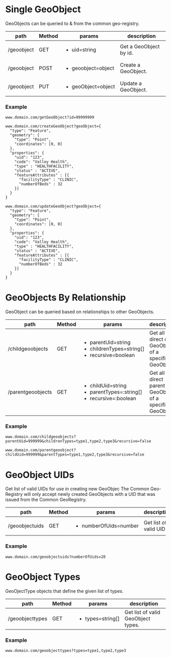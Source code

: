 
# Single GeoObject
GeoObjects can be queried to & from the common geo-registry.

| path  |  Method  |  params  | description  |
|---|---|---|---|
|  /geoobject  |  GET  |  <ul><li>uid=string</li></ul>  |  Get a GeoObject by id.  |
|  /geoobject  |  POST  | <ul><li>geoobject=object</li></ul>  |  Create a GeoObject.  |
|  /geoobject  |  PUT  | <ul><li>geoObject=object</li></ul>  |  Update a GeoObject.  |

### Example
```
www.domain.com/getGeoObject?id=99999999
```
```
www.domain.com/createGeoObject?geoObject={
  "type": "Feature",
  "geometry": {
    "type": "Point",
    "coordinates": [0, 0]
  },
  "properties": {
    "uid": "123",
    "code": "Valley Health",
    "type" : "HEALTHFACILITY",
    "status" : "ACTIVE",
    "featureAttributes" : [{
      "facilityType" : "CLINIC",
      "numberOfBeds" : 32
    }]
  }
}
```
```
www.domain.com/updateGeoObject?geoObject={
  "type": "Feature",
  "geometry": {
    "type": "Point",
    "coordinates": [0, 0]
  },
  "properties": {
    "uid": "123",
    "code": "Valley Health",
    "type" : "HEALTHFACILITY",
    "status" : "ACTIVE",
    "featureAttributes" : [{
      "facilityType" : "CLINIC",
      "numberOfBeds" : 32
    }]
  }
}
```

# GeoObjects By Relationship
GeoObject can be queried based on relationships to other GeoObjects.

| path  |  Method  |  params  | description  |
|---|---|---|---|
|  /childgeoobjects  |  GET  |  <ul><li>parentUid=string</li> <li>childrenTypes=string[]</li> <li>recursive=boolean </li></ul>  |  Get all direct child GeoObjects of a specific GeoObject.  |
|  /parentgeoobjects  |  GET  |  <ul><li>childUid=string</li> <li>parentTypes=:string[]</li> <li>recursive=:boolean </li></ul>  |  Get all direct parent GeoObjects of a specific GeoObject.  |

### Example
```
www.domain.com/childgeoobjects?parentUid=999999&childrenTypes=type1,type2,type3&recursive=false
```
```
www.domain.com/parentgeoobject?childUid=999999&parentTypes=type1,type2,type3&recursive=false
```

# GeoObject UIDs
Get list of valid UIDs for use in creating new GeoObjec The Common Geo-Registry will only accept newly created GeoObjects with a UID that was issued from the Common GeoRegistry.

| path  |  Method  |  params  | description  |
|---|---|---|---|
|  /geoobjectuids  |  GET  |  <ul><li>numberOfUids=number</li> </ul>  |  Get list of valid UIDs.  |

### Example
```
www.domain.com/geoobjectuids?numberOfUids=20
```

# GeoObject Types
GeoOjectType objects that define the given list of types.

| path  |  Method  |  params  | description  |
|---|---|---|---|
|  /geoobjecttypes  |  GET  |  <ul><li>types=string[]</li> </ul>  |  Get list of valid GeoObject types.  |

### Example
```
www.domain.com/geoobjecttypes?types=type1,type2,type3
```
